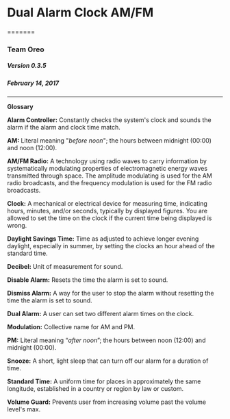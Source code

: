 #  Dual Alarm Clock AM/FM
=======
### Team Oreo
##### Version 0.3.5
##### February 14, 2017




---

**Glossary**

**Alarm Controller:** Constantly checks the system's clock and sounds the alarm if the alarm and clock time match.

**AM:** Literal meaning "*before noon*"; the hours between midnight (00:00) and noon (12:00).

**AM/FM Radio:** A technology using radio waves to carry information by systematically modulating properties of electromagnetic energy waves transmitted through space. The amplitude modulating is used for the AM radio broadcasts, and the frequency modulation is used for the FM radio broadcasts.

**Clock:** A mechanical or electrical device for measuring time, indicating hours, minutes, and/or seconds, typically by displayed figures.  You are allowed to set the time on the clock if the current time being displayed is wrong.

**Daylight Savings Time:** Time as adjusted to achieve longer evening daylight, especially in summer, by setting the clocks an hour ahead of the standard time.

**Decibel:** Unit of measurement for sound.

**Disable Alarm:** Resets the time the alarm is set to sound.

**Dismiss Alarm:** A way for the user to stop the alarm without resetting the time the alarm is set to sound.

**Dual Alarm:** A user can set two different alarm times on the clock.

**Modulation:** Collective name for AM and PM.

**PM:** Literal meaning “*after noon*”; the hours between noon (12:00) and midnight (00:00).


**Snooze:** A short, light sleep that can turn off our alarm for a duration of time.


**Standard Time:** A uniform time for places in approximately the same longitude, established in a country or region by law or custom.

**Volume Guard:** Prevents user from increasing volume past the volume level's max.
